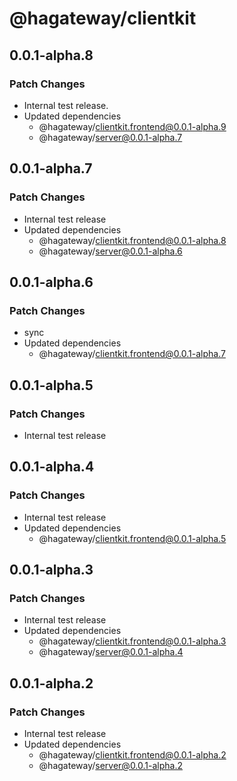 # @hagateway/clientkit

## 0.0.1-alpha.8

### Patch Changes

- Internal test release.
- Updated dependencies
  - @hagateway/clientkit.frontend@0.0.1-alpha.9
  - @hagateway/server@0.0.1-alpha.7

## 0.0.1-alpha.7

### Patch Changes

- Internal test release
- Updated dependencies
  - @hagateway/clientkit.frontend@0.0.1-alpha.8
  - @hagateway/server@0.0.1-alpha.6

## 0.0.1-alpha.6

### Patch Changes

- sync
- Updated dependencies
  - @hagateway/clientkit.frontend@0.0.1-alpha.7

## 0.0.1-alpha.5

### Patch Changes

- Internal test release

## 0.0.1-alpha.4

### Patch Changes

- Internal test release
- Updated dependencies
  - @hagateway/clientkit.frontend@0.0.1-alpha.5

## 0.0.1-alpha.3

### Patch Changes

- Internal test release
- Updated dependencies
  - @hagateway/clientkit.frontend@0.0.1-alpha.3
  - @hagateway/server@0.0.1-alpha.4

## 0.0.1-alpha.2

### Patch Changes

- Internal test release
- Updated dependencies
  - @hagateway/clientkit.frontend@0.0.1-alpha.2
  - @hagateway/server@0.0.1-alpha.2

